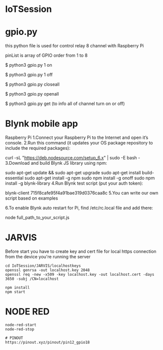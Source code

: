 # IoTSession

# gpio.py

this python file is used for control relay 8 channel with Raspberry Pi

pinList is array of GPIO order from 1 to 8

$ python3 gpio.py 1 on

$ python3 gpio.py 1 off

$ python3 gpio.py closeall

$ python3 gpio.py openall

$ python3 gpio.py get (to info all of channel turn on or off)


# Blynk mobile app

Raspberry Pi
1.Connect your Raspberry Pi to the Internet and open it’s console.
2.Run this command (it updates your OS package repository to include the required packages):

 curl -sL "https://deb.nodesource.com/setup_6.x" | sudo -E bash -
3.Download and build Blynk JS library using npm:

 sudo apt-get update && sudo apt-get upgrade
 sudo apt-get install build-essential
 sudo apt-get install -g npm 
 sudo npm install -g onoff
 sudo npm install -g blynk-library
4.Run Blynk test script (put your auth token):

 blynk-client 715f8cafe95f4a91bae319d0376caa8c
5.You can write our own script based on examples

6.To enable Blynk auto restart for Pi, find /etc/rc.local file and add there:

 node full_path_to_your_script.js <Auth Token>


# JARVIS

Before start you have to create key and cert file for local https connection from the device you're running the server
```
cd IoTSession/JARVIS/localhostkeys
openssl genrsa -out localhost.key 2048
openssl req -new -x509 -key localhost.key -out localhost.cert -days 3650 -subj /CN=localhost
```
```
npm install
npm start
```

# NODE RED
```
node-red-start
node-red-stop

# PINOUT
https://pinout.xyz/pinout/pin12_gpio18
```